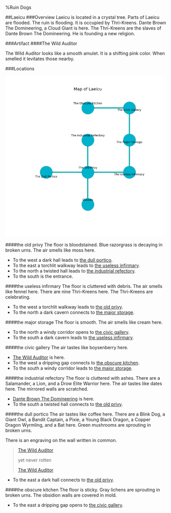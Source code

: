 %Ruin Dogs

##Laeicu
###Overview
Laeicu is located in a crystal tree. Parts of Laeicu are flooded. The ruin is flooding. It is occupied by Thri-Kreens. <a name="Dante-Brown-The-Domineering"></a>Dante Brown The Domineering, a Cloud Giant is here. The Thri-Kreens are the slaves of Dante Brown The Domineering. He  is founding a new religion. 



###Artifact
####<a name="The-Wild-Auditor"></a>The Wild Auditor


The Wild Auditor looks like a smooth amulet. It is a shifting pink color. When smelled it levitates those nearby. 





###Locations


![](../v2/images/Laeicu.png)

####<a name="the-old-privy"></a>the old privy
The floor is bloodstained. Blue razorgrass is decaying in broken urns. The air smells like moss here. 



* To the west a dark hall leads to [the dull portico](#the-dull-portico).
* To the east a torchlit walkway leads to [the useless infirmary](#the-useless-infirmary).
* To the north a twisted hall leads to [the industrial refectory](#the-industrial-refectory).
* To the south is the entrance.


####<a name="the-useless-infirmary"></a>the useless infirmary
The floor is cluttered with debris. The air smells like fennel here. There are nine Thri-Kreens here. The Thri-Kreens are celebrating. 



* To the west a torchlit walkway leads to [the old privy](#the-old-privy).
* To the north a dark cavern connects to [the major storage](#the-major-storage).


####<a name="the-major-storage"></a>the major storage
The floor is smooth. The air smells like cream here. 



* To the north a windy corridor opens to [the civic gallery](#the-civic-gallery).
* To the south a dark cavern leads to [the useless infirmary](#the-useless-infirmary).


####<a name="the-civic-gallery"></a>the civic gallery
The air tastes like boysenberry here. 



* [The Wild Auditor](#The-Wild-Auditor) is here.
* To the west a dripping gap connects to [the obscure kitchen](#the-obscure-kitchen).
* To the south a windy corridor leads to [the major storage](#the-major-storage).


####<a name="the-industrial-refectory"></a>the industrial refectory
The floor is cluttered with ashes. There are a Salamander, a Lion, and a Drow Elite Warrior here. The air tastes like dates here. The mirrored walls are scratched. 



* [Dante Brown The Domineering](#Dante-Brown-The-Domineering) is here.
* To the south a twisted hall connects to [the old privy](#the-old-privy).


####<a name="the-dull-portico"></a>the dull portico
The air tastes like coffee here. There are a Blink Dog, a Giant Owl, a Bandit Captain, a Pixie, a Young Black Dragon, a Copper Dragon Wyrmling, and a Bat here. Green mushrooms are sprouting in broken urns. 

There is an engraving on the wall written in common. 

> [The Wild Auditor](#The-Wild-Auditor)
>
> yet never rotten
>
> [The Wild Auditor](#The-Wild-Auditor)
>


* To the east a dark hall connects to [the old privy](#the-old-privy).


####<a name="the-obscure-kitchen"></a>the obscure kitchen
The floor is sticky. Gray lichens are sprouting in broken urns. The obsidion walls are covered in mold. 



* To the east a dripping gap opens to [the civic gallery](#the-civic-gallery).



